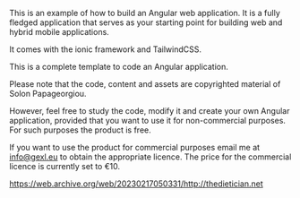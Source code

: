 This is an example of how to build an Angular web application. It is a fully fledged application that serves as your starting point for building web and hybrid mobile applications.

It comes with the ionic framework and TailwindCSS.

This is a complete template to code an Angular application.

Please note that the code, content and assets are copyrighted material of Solon Papageorgiou.

However, feel free to study the code, modify it and create your own Angular application,
provided that you want to use it for non-commercial purposes. For such purposes the 
product is free.

If you want to use the product for commercial purposes email me at info@gexl.eu
to obtain the appropriate licence. The price for the commercial licence is currently
set to €10. 

https://web.archive.org/web/20230217050331/http://thedietician.net
